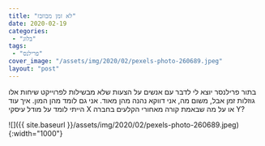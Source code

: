```yaml
---
title: "לא זמן מבוזבז"
date: 2020-02-19
categories: 
 - "בלוג"
tags: 
 - "פרילנס"
cover_image: "/assets/img/2020/02/pexels-photo-260689.jpeg"
layout: "post"
---
```


בתור פרילנסר יוצא לי לדבר עם אנשים על הצעות שלא מבשילות לפרוייקט שיחות אלו גוזלות זמן אבל, משום מה, אני דווקא נהנה מהן מאוד. אני גם לומד מהן המון. איך עוד הייתי לומד על מודל עיסקי X או על מה שבאמת קורה מאחורי הקלעים בחברה Y?

![]({{ site.baseurl }}/assets/img/2020/02/pexels-photo-260689.jpeg){:width="1000"}
